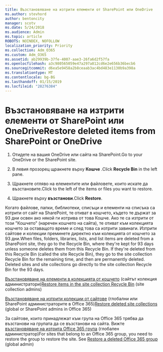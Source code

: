 ```yaml
---
title: Възстановяване на изтрити елементи от SharePoint или OneDrive
ms.author: stevhord
author: bentoncity
manager: scotv
ms.date: 5/24/2018
ms.audience: Admin
ms.topic: article
ROBOTS: NOINDEX, NOFOLLOW
localization_priority: Priority
ms.collection: Adm_O365
ms.custom: Adm_O365
ms.assetid: ab29939b-37fe-4007-aae3-26fa6d2f57fa
ms.openlocfilehash: a3c980565059e47a297a812cd6e2e656b36becb6
ms.sourcegitcommit: d6ea5e9458a2b8ceaab3ac4bd483e1130b9a398a
ms.translationtype: MT
ms.contentlocale: bg-BG
ms.lasthandoff: 01/15/2019
ms.locfileid: "28276384"
---
```

# <a name="restore-deleted-items-from-sharepoint-or-onedrive"></a><span data-ttu-id="9cfb0-102">Възстановяване на изтрити елементи от SharePoint или OneDrive</span><span class="sxs-lookup"><span data-stu-id="9cfb0-102">Restore deleted items from SharePoint or OneDrive</span></span>

1. <span data-ttu-id="9cfb0-103">Отидете на вашия OneDrive или сайта на SharePoint.</span><span class="sxs-lookup"><span data-stu-id="9cfb0-103">Go to your OneDrive or the SharePoint site.</span></span>
    
2. <span data-ttu-id="9cfb0-104">В левия прозорец щракнете върху **Кошче** .</span><span class="sxs-lookup"><span data-stu-id="9cfb0-104">Click **Recycle Bin** in the left pane.</span></span> 
    
3. <span data-ttu-id="9cfb0-105">Щракнете отляво на елементите или файловете, които искате да възстановите.</span><span class="sxs-lookup"><span data-stu-id="9cfb0-105">Click to the left of the items or files you want to restore.</span></span>
    
4. <span data-ttu-id="9cfb0-106">Щракнете върху **възстанови**.</span><span class="sxs-lookup"><span data-stu-id="9cfb0-106">Click **Restore**.</span></span> 
    
<span data-ttu-id="9cfb0-p101">Когато файлове, папки, библиотеки, списъци и елементи на списъка са изтрити от сайт на SharePoint, те отиват в кошчето, където те държат за 93 дни освен ако някой ги изтрива от това Кошче. Ако те са изтрити от този "Кошчето" (наречен кошчето на сайта), те отиват към колекцията кошчето за оставащото време и след това са изтрити завинаги. Изтрити сайтове и колекции преминете директно към колекцията от кошчето за 93 дни.</span><span class="sxs-lookup"><span data-stu-id="9cfb0-p101">When files, folders, libraries, lists, and list items are deleted from a SharePoint site, they go to the Recycle Bin, where they're kept for 93 days unless someone deletes them from this Recycle Bin. If they're deleted from this Recycle Bin (called the site Recycle Bin), they go to the site collection Recycle Bin for the remaining time, and then are permanently deleted. Deleted sites and site collections go directly to the site collection Recycle Bin for the 93 days.</span></span>
  
<span data-ttu-id="9cfb0-110">[Възстановяване на елементи в колекцията от кошчето](https://go.microsoft.com/fwlink/?linkid=867800) (сайтът колекция администратори)</span><span class="sxs-lookup"><span data-stu-id="9cfb0-110">[Restore items in the site collection Recycle Bin](https://go.microsoft.com/fwlink/?linkid=867800) (site collection admins)</span></span> 
  
<span data-ttu-id="9cfb0-111">[Възстановяване на изтрити колекции от сайтове](https://go.microsoft.com/fwlink/?linkid=867660) (глобални или SharePoint администраторите в Office 365)</span><span class="sxs-lookup"><span data-stu-id="9cfb0-111">[Restore deleted site collections](https://go.microsoft.com/fwlink/?linkid=867660) (global or SharePoint admins in Office 365)</span></span> 
  
<span data-ttu-id="9cfb0-p102">За сайтове, които принадлежат към група на Office 365 трябва да възстанови на групата да се възстанови на сайта. Вижте [възстановяване на изтрита Office 365 група](https://go.microsoft.com/fwlink/?linkid=867802) (глобален администратор)</span><span class="sxs-lookup"><span data-stu-id="9cfb0-p102">For sites that belong to an Office 365 group, you need to restore the group to restore the site. See [Restore a deleted Office 365 group](https://go.microsoft.com/fwlink/?linkid=867802) (global admin)</span></span> 
  

